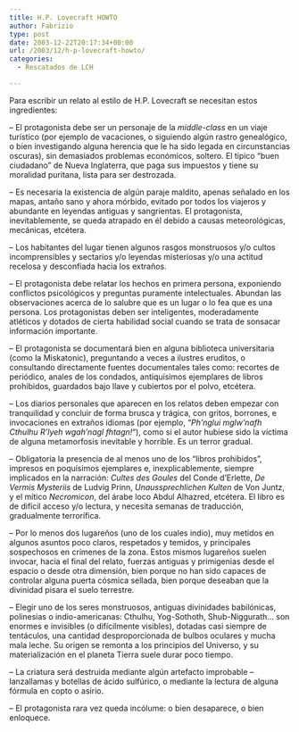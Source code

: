 ```yaml
---
title: H.P. Lovecraft HOWTO
author: Fabrizio
type: post
date: 2003-12-22T20:17:34+00:00
url: /2003/12/h-p-lovecraft-howto/
categories:
  - Rescatados de LCH

---
```

Para escribir un relato al estilo de H.P. Lovecraft se necesitan estos ingredientes:

&#8211; El protagonista debe ser un personaje de la _middle-class_ en un viaje turístico (por ejemplo de vacaciones, o siguiendo algún rastro genealógico, o bien investigando alguna herencia que le ha sido legada en circunstancias oscuras), sin demasiados problemas económicos, soltero. El típico &#8220;buen ciudadano&#8221; de Nueva Inglaterra, que paga sus impuestos y tiene su moralidad puritana, lista para ser destrozada.

&#8211; Es necesaria la existencia de algún paraje maldito, apenas señalado en los mapas, antaño sano y ahora mórbido, evitado por todos los viajeros y abundante en leyendas antiguas y sangrientas. El protagonista, inevitablemente, se queda atrapado en él debido a causas meteorológicas, mecánicas, etcétera.

&#8211; Los habitantes del lugar tienen algunos rasgos monstruosos y/o cultos incomprensibles y sectarios y/o leyendas misteriosas y/o una actitud recelosa y desconfiada hacia los extraños. 

&#8211; El protagonista debe relatar los hechos en primera persona, exponiendo conflictos psicológicos y preguntas puramente intelectuales. Abundan las observaciones acerca de lo salubre que es un lugar o lo fea que es una persona. Los protagonistas deben ser inteligentes, moderadamente atléticos y dotados de cierta habilidad social cuando se trata de sonsacar información importante.

&#8211; El protagonista se documentará bien en alguna biblioteca universitaria (como la Miskatonic), preguntando a veces a ilustres eruditos, o consultando directamente fuentes documentales tales como: recortes de periódico, anales de los condados, antiquísimos ejemplares de libros prohibidos, guardados bajo llave y cubiertos por el polvo, etcétera.

&#8211; Los diarios personales que aparecen en los relatos deben empezar con tranquilidad y concluir de forma brusca y trágica, con gritos, borrones, e invocaciones en extraños idiomas (por ejemplo, &#8220;_Ph&#8217;nglui mglw&#8217;nafh Cthulhu R&#8217;lyeh wgah&#8217;nagl fhtagn!_&#8220;), como si el autor hubiese sido la víctima de alguna metamorfosis inevitable y horrible. Es un terror gradual.

&#8211; Obligatoria la presencia de al menos uno de los &#8220;libros prohibidos&#8221;, impresos en poquísimos ejemplares e, inexplicablemente, siempre implicados en la narración: _Cultes des Goules_ del Conde d&#8217;Erlette, _De Vermis Mysteriis_ de Ludvig Prinn, _Unaussprechlichen Kulten_ de Von Juntz, y el mítico _Necromicon_, del árabe loco Abdul Alhazred, etcétera. El libro es de dificil acceso y/o lectura, y necesita semanas de traducción, gradualmente terrorífica.

&#8211; Por lo menos dos lugareños (uno de los cuales indio), muy metidos en algunos asuntos poco claros, respetados y temidos, y principales sospechosos en crímenes de la zona. Estos mismos lugareños suelen invocar, hacia el final del relato, fuerzas antiguas y primigenias desde el espacio o desde otra dimensión, bien porque no han sido capaces de controlar alguna puerta cósmica sellada, bien porque deseaban que la divinidad pisara el suelo terrestre.

&#8211; Elegir uno de los seres monstruosos, antiguas divinidades babilónicas, polinesias o indio-americanas: Cthulhu, Yog-Sothoth, Shub-Niggurath&#8230; son enormes e invisibles (o difícilmente visibles), dotadas casi siempre de tentáculos, una cantidad desproporcionada de bulbos oculares y mucha mala leche. Su origen se remonta a los principios del Universo, y su materialización en el planeta Tierra suele durar poco tiempo. 

&#8211; La criatura será destruida mediante algún artefacto improbable &#8211; lanzallamas y botellas de ácido sulfúrico, o mediante la lectura de alguna fórmula en copto o asirio.

&#8211; El protagonista rara vez queda incólume: o bien desaparece, o bien enloquece.